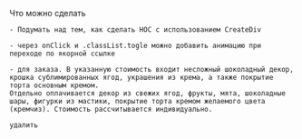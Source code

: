 Что можно сделать

    - Подумать над тем, как сделать HOC с использованием CreateDiv

    - через onClick и .classList.togle можно добавить анимацию при переходе по якорной ссылке

    - для заказа. В указанную стоимость входит несложный шоколадный декор, крошка сублимированных ягод, украшения из крема, а также покрытие торта основным кремом.
    Отдельно оплачивается декор из свежих ягод, фрукты, мята, шоколадные шары, фигурки из мастики, покрытие торта кремом желаемого цвета (кремчиз). Стоимость рассчитывается индивидуально.

    удалить
